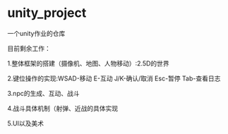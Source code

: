 # unity_project
<p>一个unity作业的仓库</p>
<p>目前剩余工作：</p>
<p>1.整体框架的搭建（摄像机、地图、人物移动）:2.5D的世界</p>
<p>2.键位操作的实现:WSAD-移动 E-互动 J/K-确认/取消 Esc-暂停 Tab-查看日志</p>
<p>3.npc的生成、互动、战斗</p>
<p>4.战斗具体机制（射弹、近战的具体实现</p>
<p>5.UI以及美术</p>
